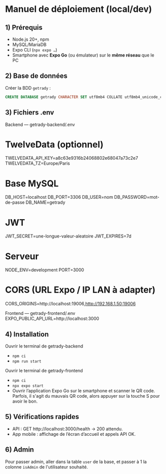 # Manuel de déploiement (local/dev)

## 1) Prérequis
- Node.js 20+, npm
- MySQL/MariaDB
- Expo CLI (`npx expo …`)
- Smartphone avec **Expo Go** (ou émulateur) sur le **même réseau** que le PC

## 2) Base de données
Créer la BDD `getrady` :
```sql
CREATE DATABASE getrady CHARACTER SET utf8mb4 COLLATE utf8mb4_unicode_ci;
```

## 3) Fichiers .env
Backend — getrady-backend/.env

# TwelveData (optionnel)
TWELVEDATA_API_KEY=a8c63e9316b24068802e68047a73c2e7
TWELVEDATA_TZ=Europe/Paris

# Base MySQL
DB_HOST=localhost
DB_PORT=3306
DB_USER=nom
DB_PASSWORD=mot-de-passe
DB_NAME=getrady

# JWT
JWT_SECRET=une-longue-valeur-aleatoire
JWT_EXPIRES=7d

# Serveur
NODE_ENV=development
PORT=3000

# CORS (URL Expo / IP LAN à adapter)
CORS_ORIGINS=http://localhost:19006,http://192.168.1.50:19006

Frontend — getrady-frontend/.env
EXPO_PUBLIC_API_URL=http://localhost:3000

## 4) Installation

Ouvrir le terminal de getrady-backend
- `npm ci`
- `npm run start`

Ouvrir le terminal de getrady-frontend
- `npm ci`
- `npx expo start`
- Ouvrir l’application Expo Go sur le smartphone et scanner le QR code. Parfois, il s'agit du mauvais QR code, alors appuyer sur la touche S pour avoir le bon.

## 5) Vérifications rapides
- API : GET http://localhost:3000/health → 200 attendu.
- App mobile : affichage de l’écran d’accueil et appels API OK.

## 6) Admin
Pour passer admin, aller dans la table `user` de la base, et passer à 1 la colonne `isAdmin` de l'utilisateur souhaité.